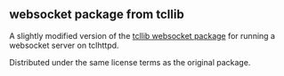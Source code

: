 ## websocket package from tcllib

A slightly modified version of the [tcllib websocket package](https://core.tcl-lang.org/tcllib/doc/trunk/embedded/md/tcllib/files/modules/websocket/websocket.md) for running a websocket server on tclhttpd.

Distributed under the same license terms as the original package.
